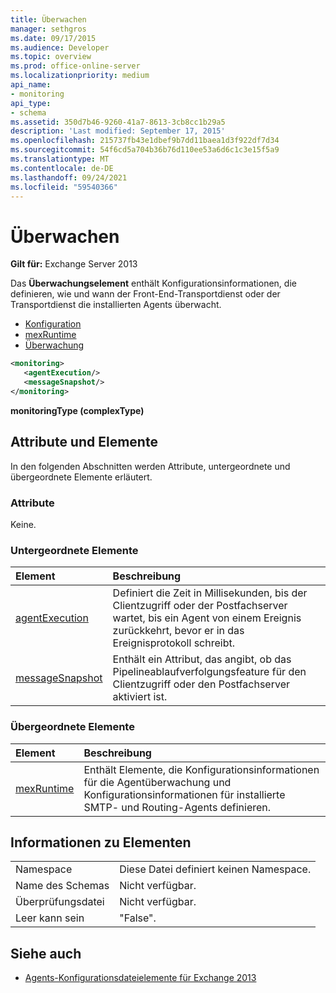 ```yaml
---
title: Überwachen
manager: sethgros
ms.date: 09/17/2015
ms.audience: Developer
ms.topic: overview
ms.prod: office-online-server
ms.localizationpriority: medium
api_name:
- monitoring
api_type:
- schema
ms.assetid: 350d7b46-9260-41a7-8613-3cb8cc1b29a5
description: 'Last modified: September 17, 2015'
ms.openlocfilehash: 215737fb43e1dbef9b7dd11baea1d3f922df7d34
ms.sourcegitcommit: 54f6cd5a704b36b76d110ee53a6d6c1c3e15f5a9
ms.translationtype: MT
ms.contentlocale: de-DE
ms.lasthandoff: 09/24/2021
ms.locfileid: "59540366"
---
```

# <a name="monitoring"></a>Überwachen
  
**Gilt für:** Exchange Server 2013
  
Das **Überwachungselement** enthält Konfigurationsinformationen, die definieren, wie und wann der Front-End-Transportdienst oder der Transportdienst die installierten Agents überwacht. 
  
- [Konfiguration](configuration.md)  
- [mexRuntime](mexruntime.md)  
- [Überwachung](monitoring.md)
  
```XML
<monitoring>
   <agentExecution/>
   <messageSnapshot/>
</monitoring>
```

**monitoringType (complexType)**

## <a name="attributes-and-elements"></a>Attribute und Elemente

In den folgenden Abschnitten werden Attribute, untergeordnete und übergeordnete Elemente erläutert.
  
### <a name="attributes"></a>Attribute

Keine.
  
### <a name="child-elements"></a>Untergeordnete Elemente

|**Element**|**Beschreibung**|
|:-----|:-----|
|[agentExecution](agentexecution.md) <br/> |Definiert die Zeit in Millisekunden, bis der Clientzugriff oder der Postfachserver wartet, bis ein Agent von einem Ereignis zurückkehrt, bevor er in das Ereignisprotokoll schreibt.  <br/> |
|[messageSnapshot](messagesnapshot.md) <br/> |Enthält ein Attribut, das angibt, ob das Pipelineablaufverfolgungsfeature für den Clientzugriff oder den Postfachserver aktiviert ist.  <br/> |
   
### <a name="parent-elements"></a>Übergeordnete Elemente

|**Element**|**Beschreibung**|
|:-----|:-----|
|[mexRuntime](mexruntime.md) <br/> |Enthält Elemente, die Konfigurationsinformationen für die Agentüberwachung und Konfigurationsinformationen für installierte SMTP- und Routing-Agents definieren.  <br/> |
   
## <a name="element-information"></a>Informationen zu Elementen

|||
|:-----|:-----|
|Namespace  <br/> |Diese Datei definiert keinen Namespace.  <br/> |
|Name des Schemas  <br/> |Nicht verfügbar.  <br/> |
|Überprüfungsdatei  <br/> |Nicht verfügbar.  <br/> |
|Leer kann sein  <br/> |"False".  <br/> |
   
## <a name="see-also"></a>Siehe auch

- [Agents-Konfigurationsdateielemente für Exchange 2013](agents-configuration-file-elements-for-exchange-2013.md)

